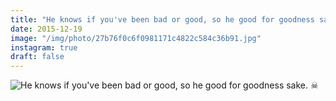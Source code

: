 ```yaml
---
title: "He knows if you've been bad or good, so he good for goodness sake. ☠"
date: 2015-12-19
image: "/img/photo/27b76f0c6f0981171c4822c584c36b91.jpg"
instagram: true
draft: false
---
```


![He knows if you've been bad or good, so he good for goodness sake. ☠](/img/photo/27b76f0c6f0981171c4822c584c36b91.jpg)
